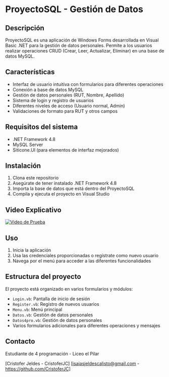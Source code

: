 # ProyectoSQL - Gestión de Datos

## Descripción
ProyectoSQL es una aplicación de Windows Forms desarrollada en Visual Basic .NET para la gestión de datos personales. Permite a los usuarios realizar operaciones CRUD (Crear, Leer, Actualizar, Eliminar) en una base de datos MySQL.

## Características
- Interfaz de usuario intuitiva con formularios para diferentes operaciones
- Conexión a base de datos MySQL
- Gestión de datos personales (RUT, Nombre, Apellido)
- Sistema de login y registro de usuarios
- Diferentes niveles de acceso (Usuario normal, Admin)
- Validaciones de formato para RUT y otros campos

## Requisitos del sistema
- .NET Framework 4.8
- MySQL Server
- Siticone.UI (para elementos de interfaz mejorados)

## Instalación
1. Clona este repositorio
2. Asegúrate de tener instalado .NET Framework 4.8
3. Importa la base de datos que está dentro del ProyectoSQL
4. Compila y ejecuta el proyecto en Visual Studio

## Video Explicativo
[![Video de Prueba](https://img.youtube.com/vi/-ccajrKWf7c/maxresdefault.jpg)](https://www.youtube.com/watch?v=mRarz-hJPww)

## Uso
1. Inicia la aplicación
2. Usa las credenciales proporcionadas o regístrate como nuevo usuario
3. Navega por el menú para acceder a las diferentes funcionalidades

## Estructura del proyecto
El proyecto está organizado en varios formularios y módulos:
- `Login.vb`: Pantalla de inicio de sesión
- `Register.vb`: Registro de nuevos usuarios
- `Menu.vb`: Menú principal
- `Datos.vb`: Gestión de datos personales
- `Datos4pro.vb`: Gestión de datos personales
- Varios formularios adicionales para diferentes operaciones y mensajes

## Contacto
Estudiante de 4 programación - Liceo el Pilar

[Cristofer Jeldes - CristoferJC]
[isaiasjeldescalisto@gmail.com - https://github.com/CristoferJC]

